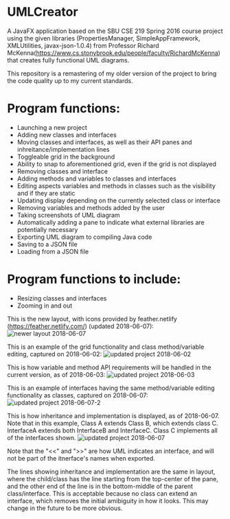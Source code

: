 # UMLCreator
A JavaFX application based on the SBU CSE 219 Spring 2016 course project using the given libraries (PropertiesManager, SimpleAppFramework, XMLUtilities, javax-json-1.0.4) from Professor Richard McKenna(https://www.cs.stonybrook.edu/people/faculty/RichardMcKenna) that creates fully functional UML diagrams.

This repository is a remastering of my older version of the project to bring the code quality up to my current standards. 

# Program functions:
- Launching a new project
- Adding new classes and interfaces
- Moving classes and interfaces, as well as their API panes and inhreitance/implementation lines
- Toggleable grid in the background
- Ability to snap to aforementioned grid, even if the grid is not displayed
- Removing classes and interface
- Adding methods and variables to classes and interfaces
- Editing aspects variables and methods in classes such as the visibility and if they are static
- Updating display depending on the currently selected class or interface
- Removing variables and methods added by the user
- Taking screenshots of UML diagram
- Automatically adding a pane to indicate what external libraries are potentially necessary
- Exporting UML diagram to compiling Java code
- Saving to a JSON file
- Loading from a JSON file

# Program functions to include:
- Resizing classes and interfaces
- Zooming in and out





This is the new layout, with icons provided by feather.netlify (https://feather.netlify.com/) (updated 2018-06-07):
![newer layout 2018-06-07](https://user-images.githubusercontent.com/32882792/41116346-0782ca04-6a58-11e8-82fd-55a84a7cf1e8.PNG)



This is an example of the grid functionality and class method/variable editing, captured on 2018-06-02:
![updated project 2018-06-02](https://user-images.githubusercontent.com/32882792/40878986-435cbf98-6667-11e8-93a4-711beac21414.PNG)

This is how variable and method API requirements will be handled in the current version, as of 2018-06-03:
![updated project 2018-06-03](https://user-images.githubusercontent.com/32882792/40889319-9c0a9b44-6732-11e8-9df6-e0f167dcd293.PNG)

This is an example of interfaces having the same method/variable editing functionality as classes, captured on 2018-06-07:
![updated project 2018-06-07-2](https://user-images.githubusercontent.com/32882792/41116250-be2edb36-6a57-11e8-87e8-2c904ddef9ca.PNG)

This is how inheritance and implementation is displayed, as of 2018-06-07. Note that in this example, Class A extends Class B, which extends class C. InterfaceA extends both InterfaceB and InterfaceC. Class C implements all of the interfaces shown. 
![updated project 2018-06-07](https://user-images.githubusercontent.com/32882792/41116104-5faae348-6a57-11e8-8e8c-a19d58bad1b6.PNG)

Note that the "<<" and ">>" are how UML indicates an interface, and will not be part of the itnerface's names when exported.

The lines showing inheritance and implementation are the same in layout, where the child/class has the line starting from the top-center of the pane, and the other end of the line is in the bottom-middle of the parent class/interface. This is acceptable because no class can extend an interface, which removes the initial amibiguity in how it looks. This may change in the future to be more obvious.

